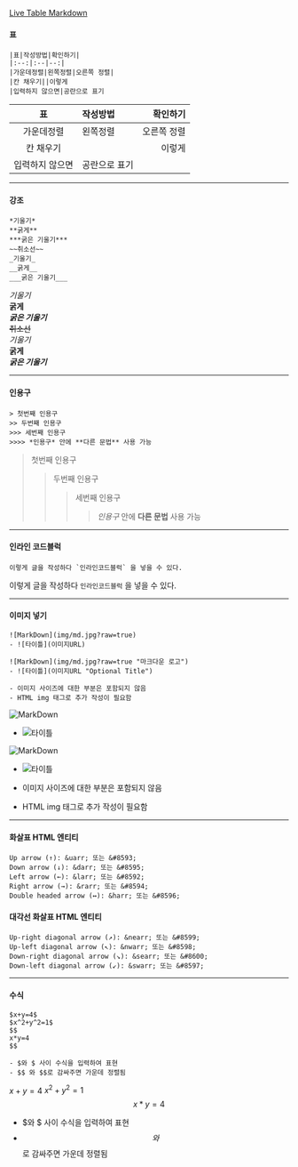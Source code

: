 [Live Table Markdown](https://www.tablesgenerator.com/markdown_tables)

#### 표
```
|표|작성방법|확인하기|
|:--:|:--|--:|
|가운데정렬|왼쪽정렬|오른쪽 정렬|
|칸 채우기||이렇게
|입력하지 않으면|공란으로 표기
```
|표|작성방법|확인하기|
|:--:|:--|--:|
|가운데정렬|왼쪽정렬|오른쪽 정렬|
|칸 채우기||이렇게
|입력하지 않으면|공란으로 표기

---

#### 강조
```
*기울기*
**굵게**
***굵은 기울기***
~~취소선~~
_기울기_
__굵게__
___굵은 기울기___
```
*기울기*  
**굵게**  
***굵은 기울기***  
~~취소선~~  
_기울기_  
__굵게__  
___굵은 기울기___  

---

#### 인용구
```
> 첫번째 인용구
>> 두번째 인용구
>>> 세번째 인용구
>>>> *인용구* 안에 **다른 문법** 사용 가능
```
> 첫번째 인용구
>> 두번째 인용구
>>> 세번째 인용구
>>>> *인용구* 안에 **다른 문법** 사용 가능

---

#### 인라인 코드블럭
```
이렇게 글을 작성하다 `인라인코드블럭` 을 넣을 수 있다.
```
이렇게 글을 작성하다 `인라인코드블럭` 을 넣을 수 있다.

---

#### 이미지 넣기
```
![MarkDown](img/md.jpg?raw=true)
- ![타이틀](이미지URL)

![MarkDown](img/md.jpg?raw=true "마크다운 로고")
- ![타이틀](이미지URL "Optional Title")

- 이미지 사이즈에 대한 부분은 포함되지 않음
- HTML img 태그로 추가 작성이 필요함
```
![MarkDown](img/md.jpg?raw=true)
- ![타이틀](이미지URL)

![MarkDown](img/md.jpg?raw=true "마크다운 로고")
- ![타이틀](이미지URL "Optional Title")

- 이미지 사이즈에 대한 부분은 포함되지 않음
- HTML img 태그로 추가 작성이 필요함

---

#### 화살표 HTML 엔티티
```
Up arrow (↑): &uarr; 또는 &#8593;
Down arrow (↓): &darr; 또는 &#8595;
Left arrow (←): &larr; 또는 &#8592;
Right arrow (→): &rarr; 또는 &#8594;
Double headed arrow (↔): &harr; 또는 &#8596;
```
#### 대각선 화살표 HTML 엔티티
```
Up-right diagonal arrow (↗): &nearr; 또는 &#8599;
Up-left diagonal arrow (↖): &nwarr; 또는 &#8598;
Down-right diagonal arrow (↘): &searr; 또는 &#8600;
Down-left diagonal arrow (↙): &swarr; 또는 &#8597;
```

---

#### 수식
```
$x+y=4$
$x^2+y^2=1$
$$
x*y=4
$$

- $와 $ 사이 수식을 입력하여 표현
- $$ 와 $$로 감싸주면 가운데 정렬됨
```
$x+y=4$
$x^2+y^2=1$
$$
x*y=4
$$

- $와 $ 사이 수식을 입력하여 표현
- $$ 와 $$로 감싸주면 가운데 정렬됨
